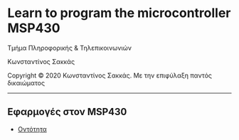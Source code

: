 <html>
<head>

</head>
<body>
<h1>Learn to program the microcontroller MSP430</h1>
<p> Τμήμα Πληροφορικής & Τηλεπικοινωνιών </p>
<p> Κωνσταντίνος Σακκάς</p>
<p>Copyright © 2020 Κωνσταντίνος Σακκάς. Με την επιφύλαξη παντός δικαιώματος</p>
<hr>
<h2>Εφαρμογές στον MSP430</h2>
<ul>
<li><a href="https://github.com/ksakkas/Learn-VHDL/blob/master/Code/entity.vhd">Οντότητα</a></li> 


</ul>

</body>
</html>
